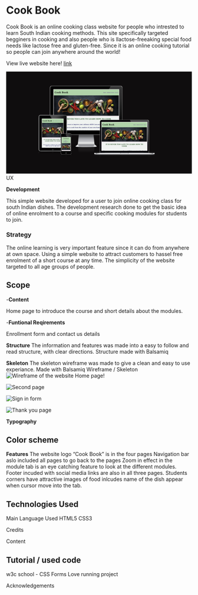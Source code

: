 # Cook Book
Cook Book is an online cooking class website for people who intrested to learn South Indian cooking methods. This site specifically targeted begginers in cooking and also people who is llactose-freeaking special food needs like lactose free and gluten-free. Since it is an online cooking tutorial so people can join anywhere around the world!


View live website here! <a href="https://minumthomas.github.io/project-1/">link</a>

![Responsive image of the website!](/assets/image/responsive%20image%20readme.png "responsive image of the website")
UX

**Development**

This simple website developed for a user to join online cooking class for south Indian dishes. The development research done to get the basic idea of online enrolment to a course and specific cooking modules for students to join.

### Strategy
The online learning is very important feature since it can do from anywhere at own space. Using a simple website to attract customers to hassel free enrolment of a short course at any time. The simplicity of the website targeted to all age groups of people.


## Scope

-__Content__

Home page to introduce the course and short details about the modules. 

-__Funtional Reqirements__

Enrollment form and contact us details


**Structure**
The information and features was made into a easy to follow and read structure, with clear directions.
Structure made with Balsamiq


**Skeleton**
The skeleton wireframe was made to give a clean and easy to use experiance.
Made with Balsamiq
Wireframe / Skeleton
![Wireframe of the website Home page!](/assets/image/wireframe1.webp  "wireframe of home page")

![Second page](/assets/image/wireframe2.webp "wireframe of food image page")

![Sign in form](/assets/image/eireframe3.webp  "wireframe of home page")

![Thank you page](/assets/image/wireframe4.webp "wireframe of home page")



**Typography**



## Color scheme


**Features**
The website logo “Cook Book” is in the four pages
Navigation bar aslo included all pages to go back to the pages
Zoom in effect in the module tab is an eye catching feature to look at the different modules.
Footer incuded with social media links are also in all three pages. 
Students corners have attractive images of food inlcudes name of the dish appear when cursor move into the tab.












## Technologies Used

Main Language Used
HTML5
CSS3



Credits

Content



## Tutorial / used code
w3c school - CSS Forms
Love running project 

Acknowledgements
